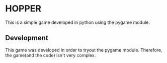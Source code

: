 # HOPPER

This is a simple game developed in python using the pygame module.




## Development

This game was developed in order to tryout the pygame module. Therefore, the game(and the code) isn't very complex.
